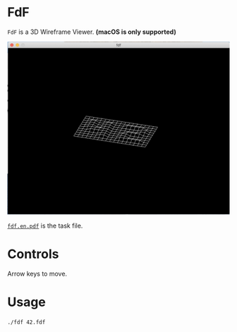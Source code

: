 # FdF

`FdF` is a 3D Wireframe Viewer. **(macOS is only supported)**

![42.fdf map](42_screen.png)

[`fdf.en.pdf`](/fdf.en.pdf) is the task file.

# Controls

Arrow keys to move.

# Usage

`./fdf 42.fdf`
